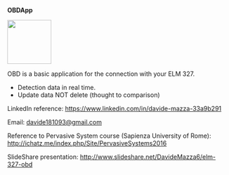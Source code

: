 <b>OBDApp</b></br>

<img src="http://www.katadoryu.it/images/TakeATrip/Logo/logo.png" width="100" height="100" />

OBD is a basic application for the connection with your ELM 327. 
- Detection data in real time. 
- Update data NOT delete (thought to comparison)



LinkedIn reference: https://www.linkedin.com/in/davide-mazza-33a9b291

Email: davide181093@gmail.com

Reference to Pervasive System course (Sapienza University of Rome): http://ichatz.me/index.php/Site/PervasiveSystems2016

SlideShare presentation: http://www.slideshare.net/DavideMazza6/elm-327-obd
